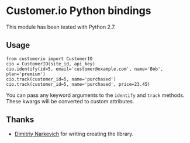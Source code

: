 # Customer.io Python bindings

This module has been tested with Python 2.7.

## Usage

	from customerio import CustomerIO
	cio = CustomerIO(site_id, api_key)
	cio.identify(id=5, email='customer@example.com', name='Bob', plan='premium')
	cio.track(customer_id=5, name='purchased')
	cio.track(customer_id=5, name='purchased', price=23.45)

You can pass any keyword arguments to the `identify` and `track` methods. These kwargs will be converted to custom attributes.

## Thanks

* [Dimitriy Narkevich](https://github.com/dimier) for writing creating the library.